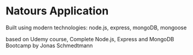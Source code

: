 # Natours Application

Built using modern technologies: node.js, express, mongoDB, mongoose

based on Udemy course, Complete Node.js, Express and MongoDB Bootcamp by Jonas Schmedtmann
